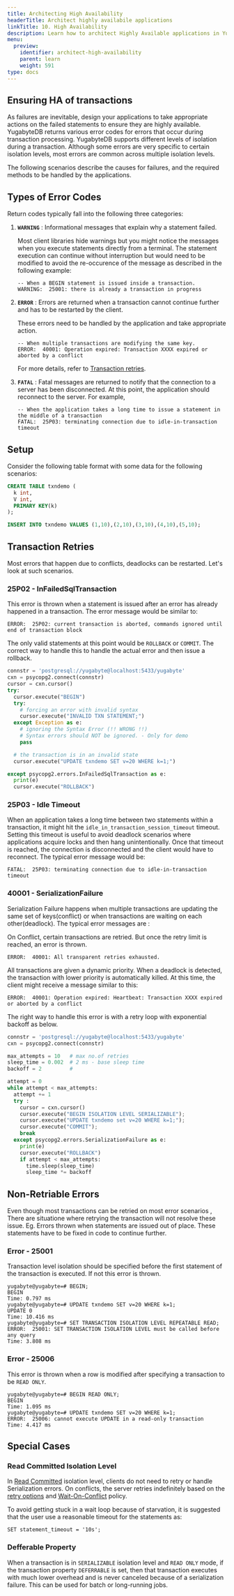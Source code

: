 ```yaml
---
title: Architecting High Availability
headerTitle: Architect highly availabile applications
linkTitle: 10. High Availability
description: Learn how to architect Highly Available applications in YugabyteDB YSQL.
menu:
  preview:
    identifier: architect-high-availability
    parent: learn
    weight: 591
type: docs
---
```


## Ensuring HA of transactions

As failures are inevitable, design your applications to take appropriate actions on the failed statements to ensure they are highly available. YugabyteDB returns various error codes for errors that occur during transaction processing. YugabyteDB supports different levels of isolation during a transaction. Although some errors are very specific to certain isolation levels, most errors are common across multiple isolation levels.

The following scenarios describe the causes for failures, and the required methods to be handled by the applications.

## Types of Error Codes

Return codes typically fall into the following three categories:

1. __`WARNING`__ : Informational messages that explain why a statement failed.

     Most client libraries hide warnings but you might notice the messages when you execute statements directly from a terminal. The statement execution can continue without interruption but would need to be modified to avoid the re-occurence of the message as described in the following example:

    ```output.plpgsql
    -- When a BEGIN statement is issued inside a transaction.
    WARNING:  25001: there is already a transaction in progress
    ```

1. __`ERROR`__ : Errors are returned when a transaction cannot continue further and has to be restarted by the client.

    These errors need to be handled by the application and take appropriate action.

    ```output.plpgsql
    -- When multiple transactions are modifying the same key.
    ERROR:  40001: Operation expired: Transaction XXXX expired or aborted by a conflict
    ```

    For more details, refer to [Transaction retries](#transaction-retries).

1. __`FATAL`__ : Fatal messages are returned to notify that the connection to a server has been disconnected. At this point, the application should reconnect to the server. For example,

    ```output.plpgsql
    -- When the application takes a long time to issue a statement in the middle of a transaction
    FATAL:  25P03: terminating connection due to idle-in-transaction timeout
    ```

## Setup

Consider the following table format with some data for the following scenarios:

```sql
CREATE TABLE txndemo (
  k int,
  V int,
  PRIMARY KEY(k)
);
```

```sql
INSERT INTO txndemo VALUES (1,10),(2,10),(3,10),(4,10),(5,10);
```

## Transaction Retries

Most errors that happen due to conflicts, deadlocks can be restarted. Let's look at such scenarios.

### 25P02 - InFailedSqlTransaction

This error is thrown when a statement is issued after an error has already happened in a transaction. The error message would be similar to:

```output.plpgsql
ERROR:  25P02: current transaction is aborted, commands ignored until end of transaction block
```

The only valid statements at this point would be `ROLLBACK` or `COMMIT`. The correct way to handle this to handle the actual error and then issue a rollback.

```python
connstr = 'postgresql://yugabyte@localhost:5433/yugabyte'
cxn = psycopg2.connect(connstr)
cursor = cxn.cursor()
try:
  cursor.execute("BEGIN")
  try:
    # forcing an error with invalid syntax
    cursor.execute("INVALID TXN STATEMENT;")
  except Exception as e:
    # ignoring the Syntax Error (!! WRONG !!)
    # Syntax errors should NOT be ignored. - Only for demo
    pass

  # the transaction is in an invalid state
  cursor.execute("UPDATE txndemo SET v=20 WHERE k=1;")

except psycopg2.errors.InFailedSqlTransaction as e:
  print(e)
  cursor.execute("ROLLBACK")
```

### 25P03 - Idle Timeout
When an application takes a long time between two statements within a transaction, it might hit the `idle_in_transaction_session_timeout` timeout. Setting this timeout is useful to avoid deadlock scenarios where applications acquire locks and then hang unintentionally. Once that timeout is reached, the connection is disconnected and the client would have to reconnect. The typical error message would be:

```
FATAL:  25P03: terminating connection due to idle-in-transaction timeout
```

### 40001 - SerializationFailure

Serialization Failure happens when multiple transactions are updating the same set of keys(conflict) or when transactions are waiting on each other(deadlock). The typical error messages are :

On Conflict, certain transactions are retried. But once the retry limit is reached, an error is thrown.

```output.plpgsql
ERROR:  40001: All transparent retries exhausted.
```

All transactions are given a dynamic priority. When a deadlock is detected, the transaction with lower priority is automatically killed. At this time, the client might receive a message similar to this:

```output.plpgsql
ERROR:  40001: Operation expired: Heartbeat: Transaction XXXX expired or aborted by a conflict
```

The right way to handle this error is with a retry loop with exponential backoff as below.
```python
connstr = 'postgresql://yugabyte@localhost:5433/yugabyte'
cxn = psycopg2.connect(connstr)

max_attempts = 10   # max no.of retries
sleep_time = 0.002  # 2 ms - base sleep time
backoff = 2         #

attempt = 0
while attempt < max_attempts:
  attempt += 1
  try :
    cursor = cxn.cursor()
    cursor.execute("BEGIN ISOLATION LEVEL SERIALIZABLE");
    cursor.execute("UPDATE txndemo set v=20 WHERE k=1;");
    cursor.execute("COMMIT");
    break
  except psycopg2.errors.SerializationFailure as e:
    print(e)
    cursor.execute("ROLLBACK")
    if attempt < max_attempts:
      time.sleep(sleep_time)
      sleep_time *= backoff

```


## Non-Retriable Errors
Even though most transactions can be retried on most error scenarios , There are situatione where retrying the transaction will not resolve these issue. Eg. Errors thrown when statements are issued out of place. These statements have to be fixed in code to continue further.

### Error - 25001
Transaction level isolation should be specified before the first statement of the transaction is executed. If not this error is thrown.

```
yugabyte@yugabyte=# BEGIN;
BEGIN
Time: 0.797 ms
yugabyte@yugabyte=# UPDATE txndemo SET v=20 WHERE k=1;
UPDATE 0
Time: 10.416 ms
yugabyte@yugabyte=# SET TRANSACTION ISOLATION LEVEL REPEATABLE READ;
ERROR:  25001: SET TRANSACTION ISOLATION LEVEL must be called before any query
Time: 3.808 ms
```

### Error - 25006
This error is thrown when a row is modified after specifying a transaction to be `READ ONLY`.

```
yugabyte@yugabyte=# BEGIN READ ONLY;
BEGIN
Time: 1.095 ms
yugabyte@yugabyte=# UPDATE txndemo SET v=20 WHERE k=1;
ERROR:  25006: cannot execute UPDATE in a read-only transaction
Time: 4.417 ms

```


## Special Cases

### Read Committed Isolation Level

In [Read Committed](../../architecture/transactions/read-committed/) isolation level, clients do not need to retry or handle Serialization errors. On conflicts, the server retries indefinitely based on the [retry options](../../architecture/transactions/read-committed/#performance-tuning) and [Wait-On-Conflict](../../architecture/transactions/concurrency-control/#wait-on-conflict) policy.

To avoid  getting stuck in a wait loop because of starvation, it is suggested that the user use a reasonable timeout for the statements as:

```
SET statement_timeout = '10s';
```

### Defferable Property
When a transaction is in `SERIALIZABLE` isolation level and `READ ONLY` mode, if the transaction property `DEFERRABLE` is set, then that transaction executes with much lower overhead and is never canceled because of a serialization failure. This can be used for batch or long-running jobs.